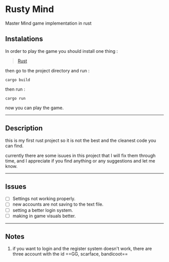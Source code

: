 # Rusty Mind

Master Mind game implementation in rust

## Instalations

In order to play the game you should install one thing :

> [Rust](https://www.rust-lang.org/tools/install)

then go to the project directory and run :

```cargo {.line-numbers}
cargo build
```

then run :

```cargo {.line-numbers}
cargo run
```

now you can play the game.

---

## Description

this is my first rust project so it is not the best and the cleanest code you can find.

currently there are some isuues in this project that I will fix them through time, and I appreciate if you find anything or any suggestions and let me know.

---

## Issues

- [ ] Settings not working properly.
- [ ] new accounts are not saving to the text file.
- [ ] setting a better login system.
- [ ] making in game visuals better.

---

## Notes

1. if you want to login and the register system doesn't work, there are three account with the id ==GG, scarface, bandicoot==
